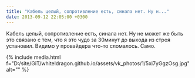 ```yaml
---
title: "Кабель целый, сопротивление есть, синала нет. Ну н..."
date: 2013-09-12 22:05:00 +0300
---
```


Кабель целый, сопротивление есть, синала нет. Ну не может же быть это связано с тем, что я это чудо за 30минут до выхода из строя установил. Видимо у провайдера что-то сломалось. Само.

{% include media.html f="D:/site/GiT/whiteldragon.github.io/assets/vk_photos/1/5xi7yGgzOsg.jpg" alt="" %}
